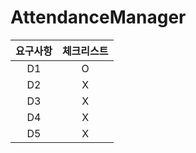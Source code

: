 # AttendanceManager

| 요구사항  | 체크리스트  |
|:-----:|:------:|
|  D1   |   O    |
|  D2   |   X    |
|  D3   |   X    |
|  D4   |   X    |
|  D5   |   X    |